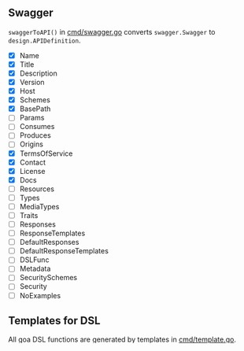 ## Swagger

`swaggerToAPI()` in [cmd/swagger.go](cmd/swagger.go) converts `swagger.Swagger` to `design.APIDefinition`.

- [x] Name
- [x] Title
- [x] Description
- [x] Version
- [x] Host
- [x] Schemes
- [x] BasePath
- [ ] Params
- [ ] Consumes
- [ ] Produces
- [ ] Origins
- [x] TermsOfService
- [x] Contact
- [x] License
- [x] Docs
- [ ] Resources
- [ ] Types
- [ ] MediaTypes
- [ ] Traits
- [ ] Responses
- [ ] ResponseTemplates
- [ ] DefaultResponses
- [ ] DefaultResponseTemplates
- [ ] DSLFunc
- [ ] Metadata
- [ ] SecuritySchemes
- [ ] Security
- [ ] NoExamples

## Templates for DSL

All goa DSL functions are generated by templates in [cmd/template.go](cmd/template.go). Templates are grouped into the following three types.

- Components that have single value
- Components that have multiple values
- Containers

### DSL functions

- [ ] func API(name string, dsl func()) *design.APIDefinition
- [ ] func APIKeySecurity(name string, dsl ...func()) *design.SecuritySchemeDefinition
- [ ] func AccessCodeFlow(authorizationURL, tokenURL string)
- [ ] func Action(name string, dsl func())
- [ ] func ApplicationFlow(tokenURL string)
- [ ] func ArrayOf(v interface{}, dsl ...func()) *design.Array
- [ ] func Attribute(name string, args ...interface{})
- [ ] func Attributes(apidsl func())
- [x] func BasePath(val string)
- [ ] func BasicAuthSecurity(name string, dsl ...func()) *design.SecuritySchemeDefinition
- [x] func CONNECT(path string, dsl ...func()) *design.RouteDefinition
- [x] func CanonicalActionName(a string)
- [ ] func CollectionOf(v interface{}, apidsl ...func()) *design.MediaTypeDefinition
- [x] func Consumes(args ...interface{})
- [x] func Contact(dsl func())
- [x] func ContentType(typ string)
- [x] func Credentials()
- [x] func DELETE(path string, dsl ...func()) *design.RouteDefinition
- [ ] func Default(def interface{})
- [ ] func DefaultMedia(val interface{}, viewName ...string)
- [x] func Description(d string)
- [x] func Docs(dsl func())
- [x] func Email(email string)
- [ ] func Enum(val ...interface{})
- [ ] func Example(exp interface{})
- [x] func Expose(vals ...string)
- [ ] func Files(path, filename string, dsls ...func())
- [ ] func Format(f string)
- [x] func Function(fn string)
- [x] func GET(path string, dsl ...func()) *design.RouteDefinition
- [x] func HEAD(path string, dsl ...func()) *design.RouteDefinition
- [ ] func HashOf(k, v design.DataType) *design.Hash
- [ ] func Header(name string, args ...interface{})
- [ ] func Headers(params ...interface{})
- [x] func Host(host string)
- [ ] func ImplicitFlow(authorizationURL string)
- [ ] func JWTSecurity(name string, dsl ...func()) *design.SecuritySchemeDefinition
- [x] func License(dsl func())
- [ ] func Link(name string, view ...string)
- [ ] func Links(apidsl func())
- [x] func MaxAge(val uint)
- [x] func MaxLength(val int)
- [ ] func Maximum(val interface{})
- [ ] func Media(val interface{}, viewName ...string)
- [ ] func MediaType(identifier string, apidsl func()) *design.MediaTypeDefinition
- [ ] func Member(name string, args ...interface{})
- [ ] func Metadata(name string, value ...string)
- [x] func Methods(vals ...string)
- [x] func MinLength(val int)
- [ ] func Minimum(val interface{})
- [x] func Name(name string)
- [ ] func NoExample()
- [ ] func NoSecurity()
- [ ] func OAuth2Security(name string, dsl ...func()) *design.SecuritySchemeDefinition
- [x] func OPTIONS(path string, dsl ...func()) *design.RouteDefinition
- [ ] func OptionalPayload(p interface{}, dsls ...func())
- [x] func Origin(origin string, dsl func())
- [x] func PATCH(path string, dsl ...func()) *design.RouteDefinition
- [x] func POST(path string, dsl ...func()) *design.RouteDefinition
- [x] func PUT(path string, dsl ...func()) *design.RouteDefinition
- [x] func Package(path string)
- [ ] func Param(name string, args ...interface{})
- [ ] func Params(dsl func())
- [ ] func Parent(p string)
- [ ] func PasswordFlow(tokenURL string)
- [ ] func Pattern(p string)
- [x] func Payload(p interface{}, dsls ...func())
- [x] func Produces(args ...interface{})
- [ ] func Query(parameterName string)
- [ ] func Reference(t design.DataType)
- [ ] func Required(names ...string)
- [ ] func Resource(name string, dsl func()) *design.ResourceDefinition
- [ ] func Response(name string, paramsAndDSL ...interface{})
- [ ] func ResponseTemplate(name string, p interface{})
- [x] func Routing(routes ...*design.RouteDefinition)
- [x] func Scheme(vals ...string)
- [ ] func Scope(name string, desc ...string)
- [ ] func Security(scheme interface{}, dsl ...func())
- [x] func Status(status int)
- [x] func TRACE(path string, dsl ...func()) *design.RouteDefinition
- [x] func TermsOfService(terms string)
- [x] func Title(val string)
- [ ] func TokenURL(tokenURL string)
- [ ] func Trait(name string, val ...func())
- [ ] func Type(name string, dsl func()) *design.UserTypeDefinition
- [x] func TypeName(name string)
- [x] func URL(url string)
- [ ] func UseTrait(names ...string)
- [x] func Version(ver string)
- [ ] func View(name string, apidsl ...func())
